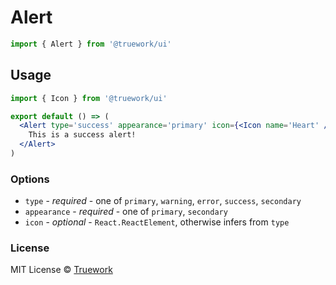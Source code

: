 # Alert

```js
import { Alert } from '@truework/ui'
```

## Usage

```jsx
import { Icon } from '@truework/ui'

export default () => (
  <Alert type='success' appearance='primary' icon={<Icon name='Heart' />}>
    This is a success alert!
  </Alert>
)
```

### Options

- `type` - _required_ - one of `primary`, `warning`, `error`, `success`, `secondary`
- `appearance` - _required_ - one of `primary`, `secondary`
- `icon` - _optional_ - `React.ReactElement`, otherwise infers from `type`

### License

MIT License © [Truework](https://truework.com)
